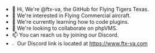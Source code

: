 - 👋 Hi, We're @ftx-va, the GitHub for Flying Tigers Texas.
- 👀 We're interested in Flying Commercial aircraft.
- 🌱 We're currently learning how to code plugins.
- 💞️ We're looking to collaborate on phpVMS.
- 📫 You can reach us by joining our Discord. 
- <img src="https://user-images.githubusercontent.com/100402513/155669574-1dafed85-68e3-42d3-8319-887d358a6359.png" width=2% height=2%>  Our Discord link is located at https://www.ftx-va.com



